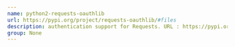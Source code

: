 ```yaml
---
name: python2-requests-oauthlib
url: https://pypi.org/project/requests-oauthlib/#files
description: authentication support for Requests. URL : https://pypi.org/project/requests-oauthlib/#files Groups : None
group: None
---
```

